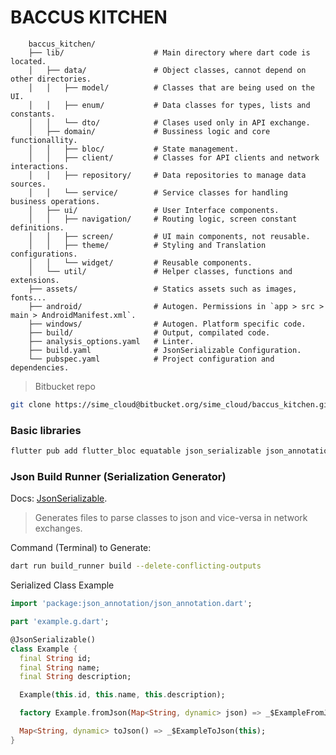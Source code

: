# BACCUS KITCHEN

```
    baccus_kitchen/ 
    ├── lib/                    # Main directory where dart code is located. 
    │   ├── data/               # Object classes, cannot depend on other directories.
    │   │   ├── model/          # Classes that are being used on the UI.
    │   │   ├── enum/           # Data classes for types, lists and constants.
    │   │   └── dto/            # Clases used only in API exchange.
    │   ├── domain/             # Bussiness logic and core functionallity.
    │   │   ├── bloc/           # State management.
    │   │   ├── client/			# Classes for API clients and network interactions.
    │   │   ├── repository/		# Data repositories to manage data sources.
    │   │   └── service/        # Service classes for handling business operations.
    │   ├── ui/					# User Interface components.
    │   │   ├── navigation/     # Routing logic, screen constant definitions.
    │   │   ├── screen/			# UI main components, not reusable.
    │   │   ├── theme/			# Styling and Translation configurations.
    │   │   └── widget/			# Reusable components.
    │   └── util/				# Helper classes, functions and extensions.
    ├── assets/					# Statics assets such as images, fonts...
    ├── android/				# Autogen. Permissions in `app > src > main > AndroidManifest.xml`.
    ├── windows/ 				# Autogen. Platform specific code.
    ├── build/ 				    # Output, compilated code.
    ├── analysis_options.yaml   # Linter.
    ├── build.yaml 				# JsonSerializable Configuration.
    └── pubspec.yaml 			# Project configuration and dependencies.
```

> Bitbucket repo
```bash
git clone https://sime_cloud@bitbucket.org/sime_cloud/baccus_kitchen.git
```

### Basic libraries   
````bash  
flutter pub add flutter_bloc equatable json_serializable json_annotation build_runner
````  

### Json Build Runner (Serialization Generator)

Docs: [JsonSerializable](https://pub.dev/packages/json_serializable).

> Generates files to parse classes to json and vice-versa in network exchanges.

Command (Terminal) to Generate:
```bash
dart run build_runner build --delete-conflicting-outputs
```
Serialized Class Example

```dart
import 'package:json_annotation/json_annotation.dart';

part 'example.g.dart';

@JsonSerializable()
class Example {
  final String id;
  final String name;
  final String description;

  Example(this.id, this.name, this.description);

  factory Example.fromJson(Map<String, dynamic> json) => _$ExampleFromJson(json);

  Map<String, dynamic> toJson() => _$ExampleToJson(this);
}
```